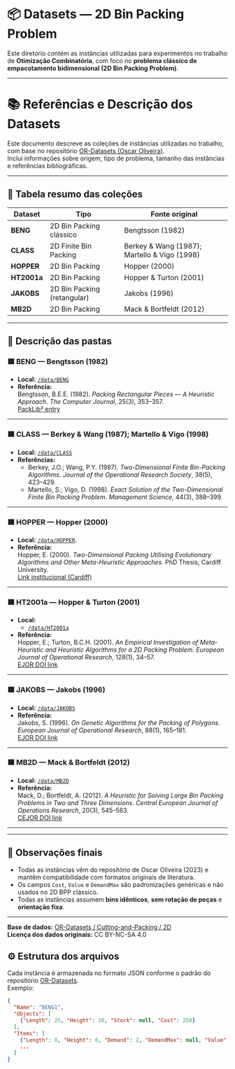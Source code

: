 # 📦 Datasets — 2D Bin Packing Problem

Este diretório contém as instâncias utilizadas para experimentos no trabalho de **Otimização Combinatória**, com foco no **problema clássico de empacotamento bidimensional (2D Bin Packing Problem)**.

---

# 📚 Referências e Descrição dos Datasets

Este documento descreve as coleções de instâncias utilizadas no trabalho, com base no repositório [OR-Datasets (Oscar Oliveira)](https://github.com/Oscar-Oliveira/OR-Datasets).  
Inclui informações sobre origem, tipo de problema, tamanho das instâncias e referências bibliográficas.

---

## 🧾 Tabela resumo das coleções

| Dataset | Tipo | Fonte original |
|----------|------|----------------|
| **BENG** | 2D Bin Packing clássico | Bengtsson (1982) |
| **CLASS** | 2D Finite Bin Packing | Berkey & Wang (1987); Martello & Vigo (1998) |
| **HOPPER** | 2D Bin Packing | Hopper (2000) |
| **HT2001a** | 2D Bin Packing | Hopper & Turton (2001) |
| **JAKOBS** | 2D Bin Packing (retangular) | Jakobs (1996) |
| **MB2D** | 2D Bin Packing | Mack & Bortfeldt (2012) |

---

## 📁 Descrição das pastas

### 🟩 BENG — Bengtsson (1982)
- **Local:** [`/data/BENG`](https://github.com/Oscar-Oliveira/OR-Datasets/tree/master/Cutting-and-Packing/2D/BENG)
- **Referência:**  
  Bengtsson, B.E.E. (1982). *Packing Rectangular Pieces — A Heuristic Approach*. *The Computer Journal*, 25(3), 353–357.  
  [PackLib² entry](https://www.ibr.cs.tu-bs.de/alg/packlib/article/b-prpha-82.shtml)

---

### 🟩 CLASS — Berkey & Wang (1987); Martello & Vigo (1998)
- **Local:** [`/data/CLASS`](https://github.com/Oscar-Oliveira/OR-Datasets/tree/master/Cutting-and-Packing/2D/CLASS)
- **Referências:**  
  - Berkey, J.O.; Wang, P.Y. (1987). *Two-Dimensional Finite Bin-Packing Algorithms*. *Journal of the Operational Research Society*, 38(5), 423–429.  
  - Martello, S.; Vigo, D. (1998). *Exact Solution of the Two-Dimensional Finite Bin Packing Problem*. *Management Science*, 44(3), 388–399.  

---

### 🟩 HOPPER — Hopper (2000)
- **Local:** [`/data/HOPPER`](https://github.com/Oscar-Oliveira/OR-Datasets/tree/master/Cutting-and-Packing/2D/HOPPER).  
- **Referência:**  
  Hopper, E. (2000). *Two-Dimensional Packing Utilising Evolutionary Algorithms and Other Meta-Heuristic Approaches*. PhD Thesis, Cardiff University.  
  [Link institucional (Cardiff)](https://orca.cardiff.ac.uk/id/eprint/55690/)

---

### 🟩 HT2001a — Hopper & Turton (2001)
- **Local:**  
  - [`/data/HT2001a`](https://github.com/Oscar-Oliveira/OR-Datasets/tree/master/Cutting-and-Packing/2D/HT2001a)  
- **Referência:**  
  Hopper, E.; Turton, B.C.H. (2001). *An Empirical Investigation of Meta-Heuristic and Heuristic Algorithms for a 2D Packing Problem*. *European Journal of Operational Research*, 128(1), 34–57.  
  [EJOR DOI link](https://doi.org/10.1016/S0377-2217(00)00051-3)

---

### 🟩 JAKOBS — Jakobs (1996)
- **Local:** [`/data/JAKOBS`](https://github.com/Oscar-Oliveira/OR-Datasets/tree/master/Cutting-and-Packing/2D/JAKOBS) 
- **Referência:**  
  Jakobs, S. (1996). *On Genetic Algorithms for the Packing of Polygons*. *European Journal of Operational Research*, 88(1), 165–181.  
  [EJOR DOI link](https://doi.org/10.1016/0377-2217(94)00289-5)

---

### 🟩 MB2D — Mack & Bortfeldt (2012)
- **Local:** [`/data/MB2D`](https://github.com/Oscar-Oliveira/OR-Datasets/tree/master/Cutting-and-Packing/2D/MB2D)
- **Referência:**  
  Mack, D.; Bortfeldt, A. (2012). *A Heuristic for Solving Large Bin Packing Problems in Two and Three Dimensions*. *Central European Journal of Operations Research*, 20(3), 545–563.  
  [CEJOR DOI link](https://doi.org/10.1007/s10100-010-0179-1)

---

---

## 🧠 Observações finais
- Todas as instâncias vêm do repositório de Oscar Oliveira (2023) e mantêm compatibilidade com formatos originais de literatura.  
- Os campos `Cost`, `Value` e `DemandMax` são padronizações genéricas e não usados no 2D BPP clássico.  
- Todas as instâncias assumem **bins idênticos**, **sem rotação de peças** e **orientação fixa**.  

---

**Base de dados:** [OR-Datasets / Cutting-and-Packing / 2D](https://github.com/Oscar-Oliveira/OR-Datasets/tree/master/Cutting-and-Packing/2D)  
**Licença dos dados originais:** CC BY-NC-SA 4.0


## ⚙️ Estrutura dos arquivos

Cada instância é armazenada no formato JSON conforme o padrão do repositório [OR-Datasets](https://github.com/Oscar-Oliveira/OR-Datasets).  
Exemplo:

```json
{
  "Name": "BENG1",
  "Objects": [
    {"Length": 25, "Height": 10, "Stock": null, "Cost": 250}
  ],
  "Items": [
    {"Length": 8, "Height": 6, "Demand": 2, "DemandMax": null, "Value": 48},
    ...
  ]
}